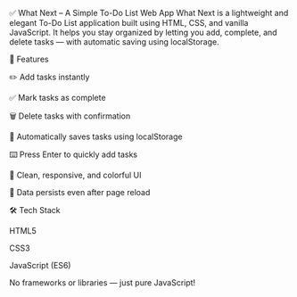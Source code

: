 ✅ What Next – A Simple To-Do List Web App
What Next is a lightweight and elegant To-Do List application built using HTML, CSS, and vanilla JavaScript. It helps you stay organized by letting you add, complete, and delete tasks — with automatic saving using localStorage.

🚀 Features

✏️ Add tasks instantly

✅ Mark tasks as complete

🗑️ Delete tasks with confirmation

💾 Automatically saves tasks using localStorage

⌨️ Press Enter to quickly add tasks

🎨 Clean, responsive, and colorful UI

🔁 Data persists even after page reload

🛠️ Tech Stack

HTML5

CSS3

JavaScript (ES6)

No frameworks or libraries — just pure JavaScript!